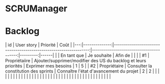 # SCRUManager

# Backlog

| id |                                            User story                                                                      | Priorité | Coût |
|---:|--------------:|-----------------------------------------------------------------:|----------------------------------------:|---------:|------|
|    | En tant que   | Je souhaite                                                      | Afin de                                 |          |      |
| #1 | Propriétaiire | Ajouter/supprimer/modifier des US du backlog et leurs priorités  | Exprimer mes besoins                    | 1        | 5    |
| #2 | Propriétaire  | Consulter la constitution des sprints                            | Connaître l'état d'avancement du projet | 2        | 2    |
|    |               |                                                                  |                                         |          |      |
|    |               |                                                                  |                                         |          |      |
|    |               |                                                                  |                                         |          |      |
|    |               |                                                                  |                                         |          |      |
|    |               |                                                                  |                                         |          |      |
|    |               |                                                                  |                                         |          |      |






